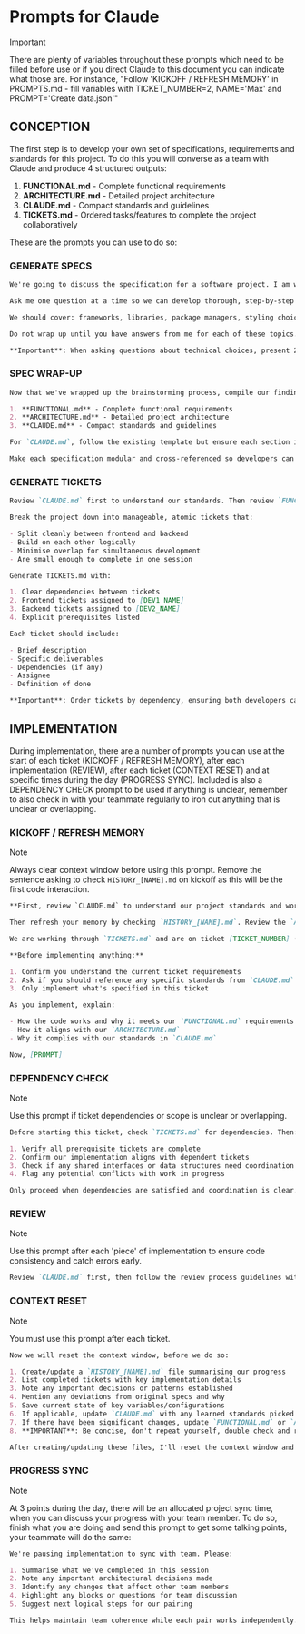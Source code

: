 # Prompts for Claude

> [!IMPORTANT]  
> There are plenty of variables throughout these prompts which need to be filled before use or if you direct Claude to this document you can indicate what those are. For instance, "Follow 'KICKOFF / REFRESH MEMORY' in PROMPTS.md - fill variables with TICKET_NUMBER=2, NAME='Max' and PROMPT='Create data.json'"

## CONCEPTION

The first step is to develop your own set of specifications, requirements and standards for this project. To do this you will converse as a team with Claude and produce 4 structured outputs:

1. **FUNCTIONAL.md** - Complete functional requirements
2. **ARCHITECTURE.md** - Detailed project architecture
3. **CLAUDE.md** - Compact standards and guidelines
4. **TICKETS.md** - Ordered tasks/features to complete the project collaboratively

These are the prompts you can use to do so:

### GENERATE SPECS

```markdown
We're going to discuss the specification for a software project. I am working in team of 2 people, each pair-programming with an AI (we each have the workshop repo cloned to our machines, and each have an instance of Claude Code running inside that repo) in the context of an AI-assisted development workshop. The project details are contained in `TASK.md` and workshop details are in `README.md`.

Ask me one question at a time so we can develop thorough, step-by-step specs. Each question should build on my previous answers, and our end goal is to have a detailed specification I can hand off to a developer. This will be built in only a few hours so try and keep the conversation short, apply KISS principles and use logical inference based on previous answers when possible.

We should cover: frameworks, libraries, package managers, styling choices, data structure options (SQL/NoSQL/Graph) BEFORE data storage, architecture, project structure, components, interfaces, design patterns, error handling, UI features, user experience, coding standards, naming conventions, agreed principles, version control, commit standards, testing and documentation requirements.

Do not wrap up until you have answers from me for each of these topics. There will be three outputs at the end: a functional spec, an architectural spec, and our code standards specification for `CLAUDE.md`, review the template for this file currently in the repo to understand what we must cover.

**Important**: When asking questions about technical choices, present 2-3 specific options with brief explanations rather than leaving it open-ended. This speeds up decision-making. When there are more viable options available, verbalise this and ask if I want to see more options. Only one question at a time, stay within scope, and don't generate anything until requested.
```

### SPEC WRAP-UP

```markdown
Now that we've wrapped up the brainstorming process, compile our findings into three comprehensive, developer-ready specifications:

1. **FUNCTIONAL.md** - Complete functional requirements
2. **ARCHITECTURE.md** - Detailed project architecture
3. **CLAUDE.md** - Compact standards and guidelines

For `CLAUDE.md`, follow the existing template but ensure each section includes specific, actionable directives that we can reference explicitly during development. Be very concise, this should be a compact standards document you will refer to each time you write any code.

Make each specification modular and cross-referenced so developers can quickly find relevant information when prompted to check these files. Do not repeat yourself.
```

### GENERATE TICKETS

```markdown
Review `CLAUDE.md` first to understand our standards. Then review `FUNCTIONAL.md` and `ARCHITECTURE.md` to understand what we're building.

Break the project down into manageable, atomic tickets that:

- Split cleanly between frontend and backend
- Build on each other logically
- Minimise overlap for simultaneous development
- Are small enough to complete in one session

Generate TICKETS.md with:

1. Clear dependencies between tickets
2. Frontend tickets assigned to [DEV1_NAME]
3. Backend tickets assigned to [DEV2_NAME]
4. Explicit prerequisites listed

Each ticket should include:

- Brief description
- Specific deliverables
- Dependencies (if any)
- Assignee
- Definition of done

**Important**: Order tickets by dependency, ensuring both developers can work efficiently and logically through the tickets in order, without blocking each other.
```

## IMPLEMENTATION

During implementation, there are a number of prompts you can use at the start of each ticket (KICKOFF / REFRESH MEMORY), after each implementation (REVIEW), after each ticket (CONTEXT RESET) and at specific times during the day (PROGRESS SYNC). Included is also a DEPENDENCY CHECK prompt to be used if anything is unclear, remember to also check in with your teammate regularly to iron out anything that is unclear or overlapping.

### KICKOFF / REFRESH MEMORY

> [!NOTE]
> Always clear context window before using this prompt. Remove the sentence asking to check `HISTORY_[NAME].md` on kickoff as this will be the first code interaction.

```markdown
**First, review `CLAUDE.md` to understand our project standards and workflow.**

Then refresh your memory by checking `HISTORY_[NAME].md`. Review the `ARCHITECTURE_PLAN.md` and `FUNCTIONAL_PLAN.md` to understand what we are building.

We are working through `TICKETS.md` and are on ticket [TICKET_NUMBER] (I'm [NAME]).

**Before implementing anything:**

1. Confirm you understand the current ticket requirements
2. Ask if you should reference any specific standards from `CLAUDE.md`
3. Only implement what's specified in this ticket

As you implement, explain:

- How the code works and why it meets our `FUNCTIONAL.md` requirements
- How it aligns with our `ARCHITECTURE.md`
- Why it complies with our standards in `CLAUDE.md`

Now, [PROMPT]
```

### DEPENDENCY CHECK

> [!NOTE]
> Use this prompt if ticket dependencies or scope is unclear or overlapping.

```markdown
Before starting this ticket, check `TICKETS.md` for dependencies. Then:

1. Verify all prerequisite tickets are complete
2. Confirm our implementation aligns with dependent tickets
3. Check if any shared interfaces or data structures need coordination with your teammate
4. Flag any potential conflicts with work in progress

Only proceed when dependencies are satisfied and coordination is clear.
```

### REVIEW

> [!NOTE]
> Use this prompt after each 'piece' of implementation to ensure code consistency and catch errors early.

```markdown
Review `CLAUDE.md` first, then follow the review process guidelines within. Run the specified checks and assess code compliance against our standards, explaining your findings for each.
```

### CONTEXT RESET

> [!NOTE]
> You must use this prompt after each ticket.

```markdown
Now we will reset the context window, before we do so:

1. Create/update a `HISTORY_[NAME].md` file summarising our progress
2. List completed tickets with key implementation details
3. Note any important decisions or patterns established
4. Mention any deviations from original specs and why
5. Save current state of key variables/configurations
6. If applicable, update `CLAUDE.md` with any learned standards picked up from the review process
7. If there have been significant changes, update `FUNCTIONAL.md` or `ARCHITECTURE.md` as required
8. **IMPORTANT**: Be concise, don't repeat yourself, double check and remove duplication/reduce where possible

After creating/updating these files, I'll reset the context window and we'll continue with a fresh session.
```

### PROGRESS SYNC

> [!NOTE]
> At 3 points during the day, there will be an allocated project sync time, when you can discuss your progress with your team member. To do so, finish what you are doing and send this prompt to get some talking points, your teammate will do the same:

```markdown
We're pausing implementation to sync with team. Please:

1. Summarise what we've completed in this session
2. Note any important architectural decisions made
3. Identify any changes that affect other team members
4. Highlight any blocks or questions for team discussion
5. Suggest next logical steps for our pairing

This helps maintain team coherence while each pair works independently.
```
